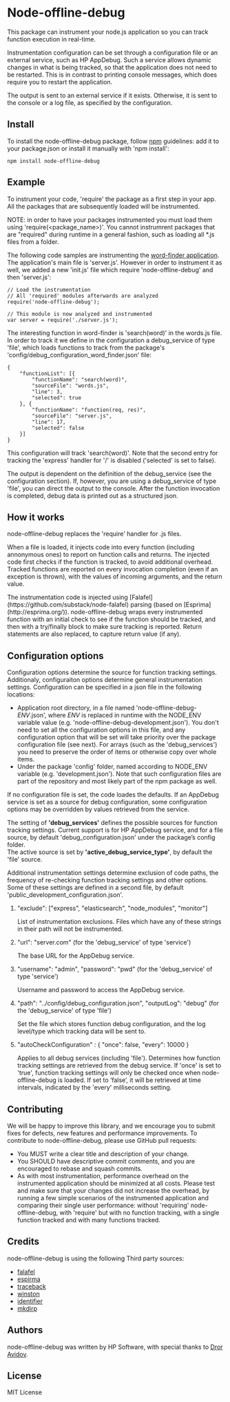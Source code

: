 Node-offline-debug
===============================

<p>This package can instrument your node.js application so you can track function execution in real-time.</p>
<p>Instrumentation configuration can be set through a configuration file or an external service, such as HP AppDebug. Such a service allows dynamic changes in what is being tracked, so that the application does not need to be restarted. This is in contrast to printing console messages, which does require you to restart the application.</p>
<p>The output is sent to an external service if it exists. Otherwise, it is sent to the console or a log file, as specified by the configuration.</p>

## Install

To install the node-offline-debug package, follow [npm](https://www.npmjs.org) guidelines: add it to your package.json or install it manually with 'npm install':

	npm install node-offline-debug

## Example

To instrument your code, 'require' the package as a first step in your app. All the packages that are subsequently loaded will be instrumented.

NOTE: in order to have your packages instrumented you must load them using 'require(<package_name>)'. You cannot instrumrent packages that are "required" during runtime in a general fashion, such as loading all *.js files from a folder.

The following code samples are instrumenting the [word-finder application](https://github.com/amirrajan/word-finder). The application's main file is 'server.js'. However in order to instrument it as well, we added a new 'init.js' file which require 'node-offline-debug' and then 'server.js':

	// Load the instrumentation
	// All 'required' modules afterwards are analyzed
	require('node-offline-debug');

	// This module is now analyzed and instrumented
	var server = require('./server.js');

The interesting function in word-finder is 'search(word)' in the words.js file. In order to track it we define in the configuration a debug_service of type 'file', which loads functions to track from the package's 'config/debug_configuration_word_finder.json' file:

	{
	    "functionList": [{
	        "functionName": "search(word)",
	        "sourceFile": "words.js",
	        "line": 3,
	        "selected": true
	    }, {
	        "functionName": "function(req, res)",
	        "sourceFile": "server.js",
	        "line": 17,
	        "selected": false
	    }]
	}

This configuration will track 'search(word)'. Note that the second entry for tracking the 'express' handler for '/' is disabled ('selected' is set to false).<p/>
The output is dependent on the definition of the debug_service (see the configuration section). If, however, you are using a debug_service of type 'file', you can direct the output to the console. After the function invocation is completed, debug data is printed out as a structured json. 

## How it works

<p>node-offline-debug replaces the 'require' handler for .js files.</p>
<p>When a file is loaded, it injects code into every function (including annonymous ones) to report on function calls and returns. The injected code first checks if the function is tracked, to avoid additional overhead. Tracked functions are reported on every invocation completion (even if an exception is thrown), with the values of incoming arguments, and the return value.</p>
The instrumentation code is injected using [Falafel](https://github.com/substack/node-falafel) parsing (based on [Esprima](http://esprima.org/)). node-offline-debug wraps every instrumented function with an initial check to see if the function should be tracked, and then with a try/finally block to make sure tracking is reported. Return statements are also replaced, to capture return value (if any).

## Configuration options

<p>Configuration options determine the source for function tracking settings. Additionaly, configuraiton options determine general instrumentation settings. Configuration can be specified in a json file in the following locations:</p>
<ul>
	<li>Application root directory, in a file named 'node-offline-debug-<i>ENV</i>.json', where <i>ENV</i> is replaced in runtime with the NODE_ENV variable value (e.g. 'node-offline-debug-development.json'). You don't need to set all the configuration options in this file, and any configuration option that will be set will take priority over the package configuration file (see next). For arrays (such as the 'debug_services') you need to preserve the order of items or otherwise copy over whole items.</li>
	<li>Under the package 'config' folder, named according to NODE_ENV variable (e.g. 'development.json'). Note that such configuration files are part of the repository and most likely part of the npm package as well.</li>
</ul>
<p>If no configuration file is set, the code loades the defaults. If an AppDebug service is set as a source for debug configuration, some configuration options may be overridden by values retrieved from the service.</p>
<p/>
<p>The setting of <b>'debug_services'</b> defines the possible sources for function tracking settings. Current support is for HP AppDebug service, and for a file source, by default 'debug_configuration.json' under the package’s config folder.<br/>
The active source is set by <b>'active_debug_service_type'</b>, by default the 'file' source.</p>
<p>Additional instrumentation settings determine exclusion of code paths, the frequency of re-checking function tracking settings and other options. Some of these settings are defined in a second file, by default 'public_development_configuration.json'.</p>


1. "exclude": ["express", "elasticsearch", "node_modules", "monitor"]

	List of instrumentation exclusions. Files which have any of these strings in their path will not be instrumented.
2. "url": "server.com" (for the 'debug_service' of type 'service')

	The base URL for the AppDebug service.
3. "username": "admin",
   "password": "pwd" (for the 'debug_service' of type 'service')

   Username and password to access the AppDebug service.
4. "path": "../config/debug_configuration.json",
   "outputLog": "debug" (for the 'debug_service' of type 'file')

   Set the file which stores function debug configuration, and the log level/type which tracking data will be sent to.
5. "autoCheckConfiguration" : {
        "once": false,
        "every": 10000
    }
    
    Applies to all debug services (including 'file'). Determines how function tracking settings are retrieved from the debug service. If 'once' is set to 'true', function tracking settings will only be checked once when node-offline-debug is loaded. If set to ‘false’, it will be retrieved at time intervals, indicated by the 'every' milliseconds setting.

## Contributing

We will be happy to improve this library, and we encourage you to submit fixes for defects, new features and performance improvements. To contribute to node-offline-debug, please use GitHub pull requests:
* You MUST write a clear title and description of your change.
* You SHOULD have descriptive commit comments, and you are encouraged to rebase and squash commits.
* As with most instrumentation, performance overhead on the instrumented application should be minimized at all costs. Please test and make sure that your changes did not increase the overhead, by running a few simple scenarios of the instrumented application and comparing their single user performance: without 'requiring' node-offline-debug, with 'require' but with no function tracking, with a single function tracked and with many functions tracked.

## Credits

node-offline-debug is using the following Third party sources:
* [falafel](https://github.com/substack/node-falafel)
* [espirma](http://esprima.org/)
* [traceback](https://www.npmjs.org/package/traceback)
* [winston](https://www.npmjs.org/package/winston)
* [identifier](https://www.npmjs.org/package/identifier)
* [mkdirp](https://github.com/substack/node-mkdirp)

## Authors

node-offline-debug was written by HP Software, with special thanks to [Dror Avidov](https://github.com/just2click). 

## License

MIT License